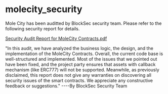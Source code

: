 # molecity_security

Mole City has been auditted by BlockSec security team. Please refer to the following security report for details.

[Security Audit Report for MoleCity Contracts.pdf](https://github.com/mole-city/molecity_security/files/7233784/Security.Audit.Report.for.MoleCity.Contracts.pdf)

"In this audit, we have analyzed the business logic, the design, and the implementation of the MoleCity Contracts. Overall, the current code base is well-structured and implemented. Most of the issues that we pointed out have been fixed, and the project party ensures that assets with callback mechanism (like ERC777) will not be supported. Meanwhile, as previously disclaimed, this report does not give any warranties on discovering all security issues of the smart contracts. We appreciate any constructive feedback or suggestions."      ----By BlockSec Security Team
